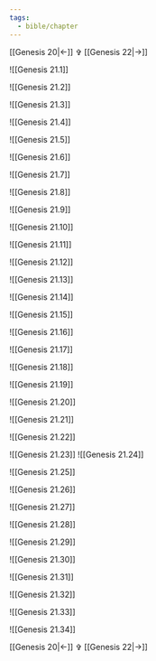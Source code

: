 ```yaml
---
tags:
  - bible/chapter
---
```


[[Genesis 20|<-]] ✞ [[Genesis 22|->]]

![[Genesis 21.1]]

![[Genesis 21.2]]

![[Genesis 21.3]]

![[Genesis 21.4]]

![[Genesis 21.5]]

![[Genesis 21.6]]

![[Genesis 21.7]]

![[Genesis 21.8]]

![[Genesis 21.9]]

![[Genesis 21.10]]

![[Genesis 21.11]]

![[Genesis 21.12]]

![[Genesis 21.13]]

![[Genesis 21.14]]

![[Genesis 21.15]]

![[Genesis 21.16]]

![[Genesis 21.17]]

![[Genesis 21.18]]

![[Genesis 21.19]]

![[Genesis 21.20]]

![[Genesis 21.21]]

![[Genesis 21.22]]

![[Genesis 21.23]]
![[Genesis 21.24]]

![[Genesis 21.25]]

![[Genesis 21.26]]

![[Genesis 21.27]]

![[Genesis 21.28]]

![[Genesis 21.29]]

![[Genesis 21.30]]

![[Genesis 21.31]]

![[Genesis 21.32]]

![[Genesis 21.33]]

![[Genesis 21.34]]

[[Genesis 20|<-]] ✞ [[Genesis 22|->]]


